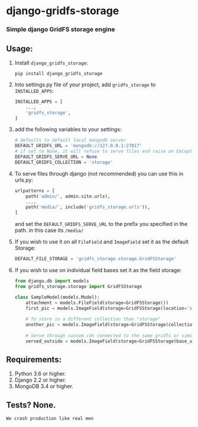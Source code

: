 # django-gridfs-storage

### Simple django GridFS storage engine


## Usage:
<ol>
<li> 
Install <code>django_gridfs_storage</code>:

```
pip install django_gridfs_storage
```
</li>
<li> 
Into settings.py file of your project, add <code>gridfs_storage</code> to <code>INSTALLED_APPS</code>:

```python
INSTALLED_APPS = [
    ...,
    'gridfs_storage',
]
```
</li>   
<li> 
add the following variables to your settings:

```python
# defaults to default local mongodb server
DEFAULT_GRIDFS_URL = 'mongodb://127.0.0.1:27017' 
# if set to None, it will refuse to serve files and raise an Exception
DEFAULT_GRIDFS_SERVE_URL = None  
DEFAULT_GRIDFS_COLLECTION = 'storage'
```
</li>
<li> 
To serve files through django (not recommended) you can use this in urls.py:

```python
urlpatterns = [
    path('admin/', admin.site.urls),
    ...,
    path('media/', include('gridfs_storage.urls')),
]
```
and set the <code>DEFAULT_GRIDFS_SERVE_URL</code> to the prefix you specified in the path. in this case its <code>/media/</code>
</li>

<li> 
If you wish to use it on all <code>FileField</code> and <code>ImageField</code> set it as the default Storage:

```python
DEFAULT_FILE_STORAGE = 'gridfs_storage.storage.GridFSStorage'
```
</li>

<li>
 If you wish to use on individual field bases set it as the field storage:

```python
from django.db import models
from gridfs_storage.storage import GridFSStorage

class SampleModel(models.Model):
    attachment = models.FileField(storage=GridFSStorage())
    first_pic = models.ImageField(storage=GridFSStorage(location='sample/images'))
    
    # To store in a different collection than "storage"
    another_pic = models.ImageField(storage=GridFSStorage(collection='image_storage'))
    
    # Serve through custom cdn connected to the same gridfs or similar, the limit is the sky :)
    served_outside = models.ImageField(storage=GridFSStorage(base_url='https://img.cdn/serve/'))
```
</li>
</ol>

## Requirements:

  1. Python 3.6 or higher.
  2. Django 2.2 or higher.
  3. MongoDB 3.4 or higher.


## Tests? None.
<code>We crash production like real men</code>
